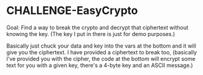 # CHALLENGE-EasyCrypto
Goal: Find a way to break the crypto and decrypt that ciphertext without knowing the key. (The key I put in there is just for demo purposes.)

Basically just chuck your data and key into the vars at the bottom and it will give you the ciphertext. I have provided a ciphertext to break too, (basically I've provided you with the cipher, the code at the bottom will encrypt some text for you with a given key, there's a 4-byte key and an ASCII message.)
